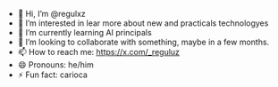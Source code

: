 - 👋 Hi, I’m @regulxz
- 👀 I’m interested in lear more about new and  practicals technologyes
- 🌱 I’m currently learning AI principals
- 💞️ I’m looking to collaborate with something, maybe in a few months.
- 📫 How to reach me: https://x.com/_reguluz
- 😄 Pronouns: he/him
- ⚡ Fun fact: carioca 

<!---
regulxz/regulxz is a ✨ special ✨ repository because its `README.md` (this file) appears on your GitHub profile.
You can click the Preview link to take a look at your changes.
--->
